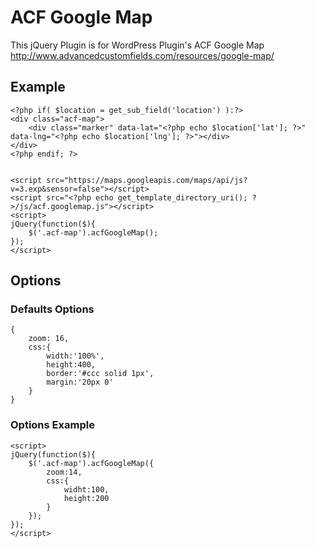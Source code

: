 # ACF Google Map
This jQuery Plugin is for WordPress Plugin's ACF Google Map
http://www.advancedcustomfields.com/resources/google-map/

## Example
    <?php if( $location = get_sub_field('location') ):?>
    <div class="acf-map">
        <div class="marker" data-lat="<?php echo $location['lat']; ?>" data-lng="<?php echo $location['lng']; ?>"></div>
    </div>
    <?php endif; ?>
    
    
    <script src="https://maps.googleapis.com/maps/api/js?v=3.exp&sensor=false"></script>    
    <script src="<?php echo get_template_directory_uri(); ?>/js/acf.googlemap.js"></script>    
    <script>
    jQuery(function($){
        $('.acf-map').acfGoogleMap(); 
    });
    </script>

## Options
### Defaults Options
    {
        zoom: 16,
        css:{
            width:'100%',
            height:400,
            border:'#ccc solid 1px',
            margin:'20px 0'
        }
    }

### Options Example
    <script>
    jQuery(function($){
        $('.acf-map').acfGoogleMap({
            zoom:14,
            css:{
                widht:100,
                height:200
            }
        }); 
    });
    </script>
